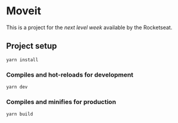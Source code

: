 # Moveit
This is a project for the *next level week* available by the Rocketseat.   


## Project setup
```
yarn install
```

### Compiles and hot-reloads for development
```
yarn dev
```

### Compiles and minifies for production
```
yarn build
```
